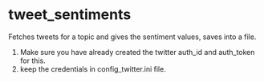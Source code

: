 # tweet_sentiments
Fetches tweets for a topic and gives the sentiment values, saves into a file.

1. Make sure you have already created the twitter auth_id and auth_token for this.
2. keep the credentials in config_twitter.ini file.

